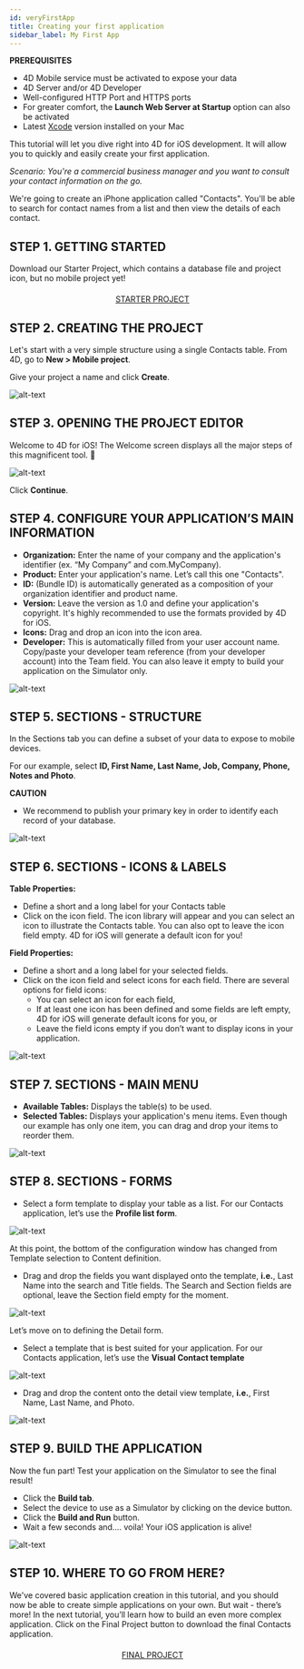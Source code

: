 ```yaml
---
id: veryFirstApp
title: Creating your first application 
sidebar_label: My First App
---
```


<div class = "prerequisites">
<b>PREREQUISITES</b>

* 4D Mobile service must be activated to expose your data
* 4D Server and/or 4D Developer
* Well-configured HTTP Port and HTTPS ports
* For greater comfort, the <b>Launch Web Server at Startup</b> option can also be activated
* Latest [Xcode](https://itunes.apple.com/us/app/xcode/id497799835) version installed on your Mac
</div>


This tutorial will let you dive right into 4D for iOS development. It will allow you to quickly and easily create your first application.

<i>Scenario: You're a commercial business manager and you want to consult your contact information on the go.</i>

We're going to create an iPhone application called "Contacts". You'll be able to search for contact names from a list and then view the details of each contact.

## STEP 1. GETTING STARTED
Download our Starter Project, which contains a database file and project icon, but no mobile project yet!

<div style="text-align: center; margin-top: 20px">
<a class="button"
href="../assets/contactDemoApp/ContactStarter.zip">STARTER PROJECT</a>
</div>


 

## STEP 2. CREATING THE PROJECT

Let's start with a very simple structure using a single Contacts table. From 4D, go to <b>New > Mobile project</b>.

Give your project a name and click <b>Create</b>.

![alt-text](assets/CreateYourAppFromScratch/Project-creation-4D-for-iOS.png)


## STEP 3. OPENING THE PROJECT EDITOR

Welcome to 4D for iOS! The Welcome screen displays all the major steps of this magnificent tool. 🙂

![alt-text](assets/CreateYourAppFromScratch/Welcome-Screen-4D-for-iOS.png)

Click <b>Continue</b>.


## STEP 4. CONFIGURE YOUR APPLICATION’S MAIN INFORMATION

* <b>Organization:</b> Enter the name of your company and the application's identifier (ex. “My Company” and com.MyCompany).
* <b>Product:</b> Enter your application's name. Let’s call this one "Contacts".
* <b>ID:</b> (Bundle ID) is automatically generated as a composition of your organization identifier and product name.
* <b>Version:</b> Leave the version as 1.0 and define your application's copyright. It's highly recommended to use the formats provided by 4D for iOS.
* <b>Icons:</b> Drag and drop an icon into the icon area.
* <b>Developer:</b> This is automatically filled from your user account name. Copy/paste your developer team reference (from your developer account) into the Team field. You can also leave it empty to build your application on the Simulator only.

![alt-text](assets/CreateYourAppFromScratch/Contact-app-general-section-4D-for-iOS.png)


## STEP 5. SECTIONS - STRUCTURE

In the Sections tab you can define a subset of your data to expose to mobile devices.

For our example, select <b>ID, First Name, Last Name, Job, Company, Phone, Notes and Photo</b>.

<div class = "caution">
<b>CAUTION</b>

* We recommend to publish your primary key in order to identify each record of your database.
</div>

![alt-text](assets/CreateYourAppFromScratch/Contact-app-structure-section-4D-for-iOS.png)

## STEP 6. SECTIONS - ICONS & LABELS

<b>Table Properties:</b>
* Define a short and a long label for your Contacts table
* Click on the icon field. The icon library will appear and you can select an icon to illustrate the Contacts table.
You can also opt to leave the icon field empty. 4D for iOS will generate a default icon for you!

<b>Field Properties:</b>
* Define a short and a long label for your selected fields.
* Click on the icon field and select icons for each field. There are several options for field icons:
	* You can select an icon for each field,
	* If at least one icon has been defined and some fields are left empty, 4D for iOS will generate default icons for you, or
	* Leave the field icons empty if you don’t want to display icons in your application.

![alt-text](assets/CreateYourAppFromScratch/Contact-app-icons-labels-section-4D-for-iOS.png)

## STEP 7. SECTIONS - MAIN MENU

* <b>Available Tables:</b> Displays the table(s) to be used.
* <b>Selected Tables:</b> Displays your application's menu items. Even though our example has only one item, you can drag and drop your items to reorder them.

![alt-text](assets/CreateYourAppFromScratch/Contact-app-main-menu-section-4D-for-iOS.png)

## STEP 8. SECTIONS - FORMS

* Select a form template to display your table as a list. For our Contacts application, let’s use the <b>Profile list form</b>.

![alt-text](assets/CreateYourAppFromScratch/ListformTemplate-form-section-4D-for-iOS.png)

 
At this point, the bottom of the configuration window has changed from Template selection to Content definition.
 
* Drag and drop the fields you want displayed onto the template, <b>i.e.</b>, Last Name into the search and Title fields. The Search and Section fields are optional, leave the Section field empty for the moment.

![alt-text](assets/CreateYourAppFromScratch/ListformContent-form-section-4D-for-iOS.png)

Let’s move on to defining the Detail form. 
* Select a template that is best suited for your application. For our Contacts application, let’s use the <b>Visual Contact template</b>

![alt-text](assets/CreateYourAppFromScratch/DetailformTemplate-form-section-4D-for-iOS.png)


* Drag and drop the content onto the detail view template, <b>i.e.</b>, First Name, Last Name, and Photo.

![alt-text](assets/CreateYourAppFromScratch/DetailformContent-form-section-4D-for-iOS.png)


## STEP 9. BUILD THE APPLICATION

Now the fun part! Test your application on the Simulator to see the final result!

* Click the <b>Build tab</b>.
* Select the device to use as a Simulator by clicking on the device button.
* Click the <b>Build and Run</b> button.
* Wait a few seconds and…. voila! Your iOS application is alive!

![alt-text](assets/CreateYourAppFromScratch/simulator-list-form-4D-for-iOS.png)


## STEP 10. WHERE TO GO FROM HERE?

We've covered basic application creation in this tutorial, and you should now be able to create simple applications on your own. But wait - there’s more! In the next tutorial, you’ll learn how to build an even more complex application.
Click on the Final Project button to download the final Contacts application.


<div style="text-align: center; margin-top: 20px">
<a class="button"
href="../assets/contactDemoApp/ContactFinal.zip">FINAL PROJECT</a>
</div>

